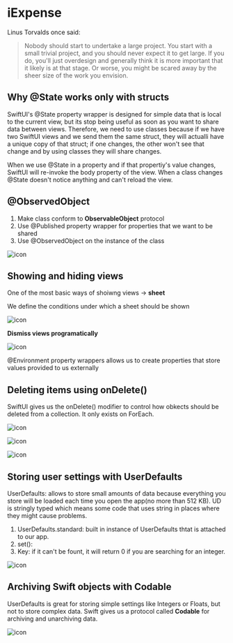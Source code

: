 # iExpense

Linus Torvalds once said: 

> Nobody should start to undertake a large project. You start with a small trivial project, and you should never expect it to get large. If you do, you'll just overdesign and generally think it is more important that it likely is at that stage. Or worse, you might be scared away by the sheer size of the work you envision.

## Why @State works only with structs

SwiftUI's @State property wrapper is designed for simple data that is local to the current view, but its stop being useful as soon as you want to share data between views. Therefore, we need to use classes because if we have two SwiftUI views and we send them the same struct, they will actualli have a unique copy of that struct; if one changes, the other won't see that change and by using classes they will share changes. 



When we use @State in a property and if that propertiy's value changes, SwiftUI will re-invoke the body property of the view. When a class changes @State doesn't notice anything and can't reload the view. 

## @ObservedObject

1. Make class conform to **ObservableObject** protocol
2. Use @Published property wrapper for properties that we want to be shared
3. Use @ObservedObject on the instance of the class

![icon](images/@ObservedObject.png)

## Showing and hiding views

One of the most basic ways of shoiwng views -> **sheet**

We define the conditions under which a sheet should be shown

![icon](images/ShowHideViews.png)

**Dismiss views programatically**

![icon](images/DismissProgramatically.png)



@Environment property wrappers allows us to create properties that store values provided to us externally 

## Deleting items using onDelete()

SwiftUI gives us the onDelete() modifier to control how obkects should be deleted from a collection.  It only exists on ForEach. 

![icon](images/onDelete.png)

![icon](images/addEditButton.png)



![icon](images/onDelete-result.png)

## Storing user settings with UserDefaults

UserDefaults: allows to store small amounts of data because everything you store  will be loaded each time you open the app(no more than 512 KB). UD is stringly typed which means some code that uses string in places where they might cause problems. 

1. UserDefaults.standard: built in instance of UserDefaults thtat is attached to our app. 
2. set(): 
3. Key: if it can't be fount, it will return 0 if you are searching for an integer. 

![icon](images/UserDefaults.png)



## Archiving Swift objects with Codable

UserDefaults is great for storing simple settings like Integers or Floats, but not to store complex data. Swift gives us a protocol called **Codable** for archiving and unarchiving data. 

![icon](images/Codable.png)



